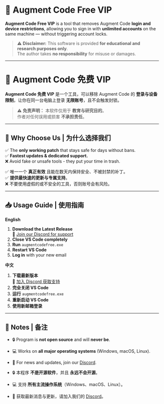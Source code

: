 # 🚀 Augment Code Free VIP

**Augment Code Free VIP** is a tool that removes Augment Code **login and device restrictions**, allowing you to sign in with **unlimited accounts** on the same machine — without triggering account locks.  

> ⚠ **Disclaimer:** This software is provided **for educational and research purposes only**.  
> The author takes **no responsibility** for misuse or damages.

---

# 🚀 Augment Code 免费 VIP

**Augment Code 免费 VIP** 是一个工具，可以移除 Augment Code 的 **登录与设备限制**，让你在同一台电脑上登录 **无限账号**，且不会触发封锁。  

> ⚠ **免责声明：** 本软件仅用于 **教育与研究目的**。  
> 作者对任何误用或损害 **不承担责任**。

---

## 👋 Why Choose Us | 为什么选择我们  

✅ The **only working patch** that stays safe for days without bans.  
✅ **Fastest updates & dedicated support.**  
❌ Avoid fake or unsafe tools - they put your time in trash.  

✅ 唯一一个 **真正有效** 且能在数天内保持安全、不被封禁的补丁。  
✅ **提供最快速的更新与专属支持**。  
❌ 不要使用虚假的或不安全的工具，否则账号会有风险。

---

## 📥 Usage Guide | 使用指南  

**English**  
1. **Download the Latest Release**  
   📎 [Join our Discord for support](https://discord.gg/C45ngMAkAZ)  
2. **Close VS Code completely**  
3. **Run** `augmentcodefree.exe`  
4. **Restart VS Code**  
5. **Log in** with your new email  

**中文**  
1. **下载最新版本**  
   📎 [加入 Discord 获取支持](https://discord.gg/C45ngMAkAZ)  
2. **完全关闭 VS Code**  
3. **运行** `augmentcodefree.exe`  
4. **重新启动 VS Code**  
5. **使用新邮箱登录**

---

## 📝 Notes | 备注  

- 🔒 Program is **not open source** and will **never be**.  
- 💻 Works on **all major operating systems** (Windows, macOS, Linux).  
- 📢 For news and updates, join our [Discord](https://discord.gg/C45ngMAkAZ).  

- 🔒 本程序 **不是开源软件**，并且 **永远不会开源**。  
- 💻 支持 **所有主流操作系统**（Windows、macOS、Linux）。  
- 📢 获取最新消息与更新，请加入我们的 [Discord](https://discord.gg/C45ngMAkAZ)。
